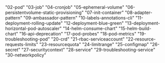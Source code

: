 "02-pod"
"03-job"
"04-cronjob"
"05-ephemeral-volume"
"06-persistentvolume-static-provisioning"
"07-init-container"
"08-adapter-pattern"
"09-ambassador-pattern"
"10-labels-annotations-cli"
"11-deployment-rolling-update"
"12-deployment-blue-green"
"13-deployment-horizontal-pod-autoscaler"
"14-helm-consume-chart"
"15-helm-build-chart"
"16-api-deprecation"
"17-pod-probes"
"18-pod-metrics"
"19-troubleshooting-pod"
"20-crd"
"21-rbac-serviceaccount"
"22-resource-requests-limits"
"23-resourcequota"
"24-limitrange"
"25-configmap"
"26-secret"
"27-securitycontext"
"28-service"
"29-troubleshooting-service"
"30-networkpolicy"